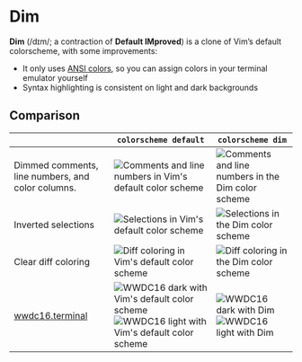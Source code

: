 # Dim

**Dim** (/dɪm/; a contraction of **Default IMproved**) is a clone of Vim’s default colorscheme, with some improvements:

* It only uses [ANSI colors], so you can assign colors in your terminal emulator yourself
* Syntax highlighting is consistent on light and dark backgrounds

[ANSI colors]: https://en.wikipedia.org/wiki/ANSI_escape_code#Colors

## Comparison

|                                                   | `colorscheme default`                                                                        | `colorscheme dim`                                     |
|---------------------------------------------------|----------------------------------------------------------------------------------------------|-------------------------------------------------------|
| Dimmed comments, line numbers, and color columns. | ![Comments and line numbers in Vim's default color scheme]                                   | ![Comments and line numbers in the Dim color scheme]  |
| Inverted selections                               | ![Selections in Vim's default color scheme]                                                  | ![Selections in the Dim color scheme]                 |
| Clear diff coloring                               | ![Diff coloring in Vim's default color scheme]                                               | ![Diff coloring in the Dim color scheme]              |
| [wwdc16.terminal]                                 | ![WWDC16 dark with Vim's default color scheme]![WWDC16 light with Vim's default color scheme]| ![WWDC16 dark with Dim]![WWDC16 light with Dim]       |

[wwdc16.terminal]: https://github.com/jeffkreeftmeijer/wwdc16.terminal
[WWDC16 dark with Vim's default color scheme]: https://gist.githubusercontent.com/jeffkreeftmeijer/0cf01dadd59096853708cd8033b3469c/raw/wwdc16-dark-default.png
[WWDC16 dark with Dim]: https://gist.githubusercontent.com/jeffkreeftmeijer/0cf01dadd59096853708cd8033b3469c/raw/wwdc16-dark-default2.png
[WWDC16 light with Vim's default color scheme]: https://gist.githubusercontent.com/jeffkreeftmeijer/0cf01dadd59096853708cd8033b3469c/raw/wwdc16-light-default.png
[WWDC16 light with Dim]: https://gist.githubusercontent.com/jeffkreeftmeijer/0cf01dadd59096853708cd8033b3469c/raw/wwdc16-light-default2.png

[Comments and line numbers in Vim's default color scheme]: https://gist.githubusercontent.com/jeffkreeftmeijer/0cf01dadd59096853708cd8033b3469c/raw/numbers-default.png
[Comments and line numbers in the Dim color scheme]: https://gist.github.com/jeffkreeftmeijer/0cf01dadd59096853708cd8033b3469c/raw/numbers-default2.png
[Diff coloring in Vim's default color scheme]: https://gist.githubusercontent.com/jeffkreeftmeijer/0cf01dadd59096853708cd8033b3469c/raw/diff-default.png
[Diff coloring in the Dim color scheme]: https://gist.github.com/jeffkreeftmeijer/0cf01dadd59096853708cd8033b3469c/raw/diff-default2.png
[Selections in Vim's default color scheme]: https://gist.github.com/jeffkreeftmeijer/0cf01dadd59096853708cd8033b3469c/raw/selection-default.png
[Selections in the Dim color scheme]: https://gist.github.com/jeffkreeftmeijer/0cf01dadd59096853708cd8033b3469c/raw/selection-default2.png
